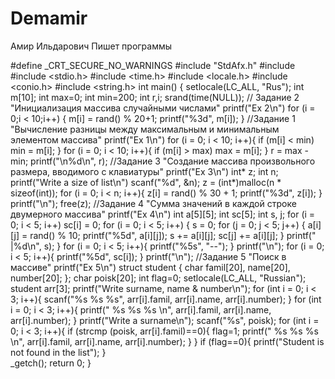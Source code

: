 # Demamir
Амир Ильдарович Пишет программы

#define _CRT_SECURE_NO_WARNINGS
#include "StdAfx.h"
#include <iostream>
#include <stdio.h>
#include <time.h>
#include <locale.h>
#include <conio.h>
#include <string.h>
int main()
{
	setlocale(LC_ALL, "Rus");
	int m[10];
	int max=0;
	int min=200;
	int r,i;
srand(time(NULL));
// Задание 2 "Инициализация массива случайными числами"
	printf("Ex 2\n")
	for (i = 0;i < 10;i++) {
		m[i] = rand() % 20+1;
		printf("%3d", m[i]);
	}
//Задание 1 "Вычисление разницы между максимальным и минимальным элементом массива"
	printf("Ex 1\n")
	for (i = 0; i < 10; i++){
		if (m[i] < min)
			min = m[i];
	}
	for (i = 0; i < 10; i++){
		if (m[i] > max)
			max = m[i];
	}
	r = max - min;
	printf("\n%d\n", r);
//Задание 3 "Создание массива произвольного размера, вводимого с клавиатуры"
	printf("Ex 3\n")
	int* z; 
	int n;
	printf("Write a size of list\n")
	scanf("%d", &n);
	z = (int*)malloc(n * sizeof(int));
	for (i = 0; i < n; i++){
		z[i] = rand() % 30 + 1;
		printf("%3d", z[i]);
	}
	printf("\n");
		free(z); 
//Задание 4 "Сумма значений в каждой строке двумерного массива"
		printf("Ex 4\n")
		int a[5][5];
		int sc[5];
		int s, j;
		for (i = 0; i < 5; i++) sc[i] = 0;
		for (i = 0; i < 5; i++) {
			s = 0;
			for (j = 0; j < 5; j++) {
				a[i][j] = rand() % 10;
				printf("%5d", a[i][j]);
				s += a[i][j];
				sc[j] += a[i][j];
			}
			printf("   |%d\n", s);
		}
		for (i = 0; i < 5; i++){
			printf("%5s", "--");
		}
		printf("\n");
		for (i = 0; i < 5; i++){
			printf("%5d", sc[i]);
		}
		printf("\n");
//Задание 5 "Поиск в массиве"
		printf("Ex 5\n")
	struct student {
		char famil[20], name[20], number[20];
	};
	char poisk[20];
	int flag=0;
	setlocale(LC_ALL, "Russian");
	student arr[3];
	printf("Write surname, name & number\n");
	for (int i = 0; i < 3; i++){
		scanf("%s %s %s", arr[i].famil, arr[i].name, arr[i].number);
	}
	for (int i = 0; i < 3; i++){
		printf(" %s  %s  %s \n", arr[i].famil, arr[i].name, arr[i].number);
	}
	printf("Write a surname\n");
	scanf("%s", poisk);
	for (int i = 0; i < 3; i++){
		if (strcmp (poisk, arr[i].famil)==0){
			flag=1;
			printf(" %s  %s  %s \n", arr[i].famil, arr[i].name, arr[i].number);
		}
	}
	if (flag==0){
		printf("Student is not found in the list");
	}	
	_getch();
	return 0;
}

